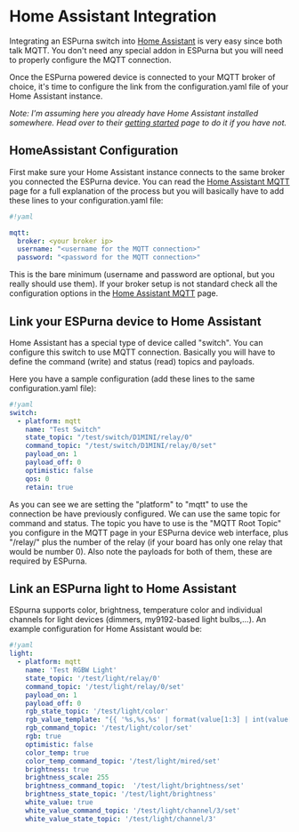 # Home Assistant Integration 

Integrating an ESPurna switch into [Home Assistant](https://home-assistant.io/) is very easy since both talk MQTT. You don't need any special addon in ESPurna but you will need to properly configure the MQTT connection.

Once the ESPurna powered device is connected to your MQTT broker of choice, it's time to configure the link from the configuration.yaml file of your Home Assistant instance.

*Note: I'm assuming here you already have Home Assistant installed somewhere. Head over to their [getting started](https://home-assistant.io/getting-started/) page to do it if you have not.*

## HomeAssistant Configuration 

First make sure your Home Assistant instance connects to the same broker you connected the ESPurna device. You can read the [Home Assistant MQTT](https://home-assistant.io/components/mqtt/) page for a full explanation of the process but you will basically have to add these lines to your configuration.yaml file:


```yaml
#!yaml

mqtt:
  broker: <your broker ip>
  username: "<username for the MQTT connection>"
  password: "<password for the MQTT connection>"

```

This is the bare minimum (username and password are optional, but you really should use them). If your broker setup is not standard check all the configuration options in the [Home Assistant MQTT](https://home-assistant.io/components/mqtt/) page.

## Link your ESPurna device to Home Assistant 

Home Assistant has a special type of device called "switch". You can configure this switch to use MQTT connection. Basically you will have to define the command (write) and status (read) topics and payloads.

Here you have a sample configuration (add these lines to the same configuration.yaml file):


```yaml
#!yaml
switch:
  - platform: mqtt
    name: "Test Switch"
    state_topic: "/test/switch/D1MINI/relay/0"
    command_topic: "/test/switch/D1MINI/relay/0/set"
    payload_on: 1
    payload_off: 0
    optimistic: false
    qos: 0
    retain: true

```

As you can see we are setting the "platform" to "mqtt" to use the connection be have previously configured. We can use the same topic for command and status. The topic you have to use is the "MQTT Root Topic" you configure in the MQTT page in your ESPurna device web interface, plus "/relay/" plus the number of the relay (if your board has only one relay that would be number 0). Also note the payloads for both of them, these are required by ESPurna.

## Link an ESPurna light to Home Assistant ##

ESpurna supports color, brightness, temperature color and individual channels for light devices (dimmers, my9192-based light bulbs,...). An example configuration for Home Assistant would be:

```yaml
#!yaml
light:
  - platform: mqtt
    name: 'Test RGBW Light'
    state_topic: '/test/light/relay/0'
    command_topic: '/test/light/relay/0/set'
    payload_on: 1
    payload_off: 0
    rgb_state_topic: '/test/light/color'
    rgb_value_template: "{{ '%s,%s,%s' | format(value[1:3] | int(value[1:3], 16), value[3:5] | int(value[3:5], 16), value[5:7] | int(value[5:7], 16)) }}"
    rgb_command_topic: '/test/light/color/set'
    rgb: true
    optimistic: false
    color_temp: true
    color_temp_command_topic: '/test/light/mired/set'
    brightness: true
    brightness_scale: 255
    brightness_command_topic:  '/test/light/brightness/set'
    brightness_state_topic: '/test/light/brightness'
    white_value: true
    white_value_command_topic: '/test/light/channel/3/set'
    white_value_state_topic: '/test/light/channel/3'
```